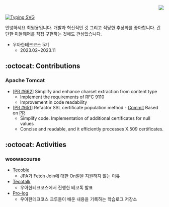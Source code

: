 <span>
<p align="right">
  <a href="https://github.com/wonyongChoi05"><img src="https://hits.seeyoufarm.com/api/count/incr/badge.svg?url=https%3A%2F%2Fgithub.com%2FwonyongChoi05&count_bg=%23000000&title_bg=%23000000&icon=github.svg&icon_color=%23E7E7E7&title=Visitor&edge_flat=false)"/>
  </a>
</p>
  
<div>
<!-- 우아한 디벨로퍼 텍스트 -->
  <a href="https://git.io/typing-svg"><img src="https://readme-typing-svg.herokuapp.com?font=Fira+Code&duration=3500&pause=300&color=58A6FF&background=FFFFFF00&width=435&lines=Stockdale+Paradox;Woowahan+Developer" alt="Typing SVG" /></a>

</div>

안녕하세요 최원용입니다. 개발과 혁신적인 것 그리고 적당한 추상화를 좋아합니다. 간단한 미들웨어를 직접 구현하는 것에도 관심있습니다.

* 우아한테크코스 5기
  * 2023.02~2023.11
</span>


<!-- [![Solved.ac Profile](http://mazassumnida.wtf/api/v2/generate_badge?boj=qorwnsduftlagl)](https://solved.ac/qorwnsduftlagl/) -->

## :octocat: Contributions
### Apache Tomcat
* [[PR #662](https://github.com/apache/tomcat/pull/662)] Simplify and enhance charset extraction from content type
  * Implement the requirements of RFC 9110
  * Improvement in code readability
* [[PR #651](https://github.com/apache/tomcat/pull/651)] Refactor SSL certificate population method - [Commit](https://github.com/apache/tomcat/commit/f650ea788df8067baa4267ac4df806ba1bff1853) Based on [PR](https://github.com/apache/tomcat/pull/651)
  * Simplify code. Implementation of additional certificates for null values
  * Concise and readable, and it efficiently processes X.509 certificates.

## :octocat: Activities
### woowacourse
* [Tecoble](https://tecoble.techcourse.co.kr/post/2023-11-01-jpa-fetch-join/)
  * JPA가 Fetch Join에 대한 On절을 지원하지 않는 이유
* [Tecotalk](https://www.youtube.com/watch?v=3cTn53dtzJI)
  * 우아한테크코스에서 진행한 테코톡 발표
* [Pro-log](https://github.com/woowacourse/prolog)
  * 우아한테크코스 크루들이 배운 내용을 기록하는 학습로그 저장소

